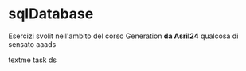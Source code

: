 # sqlDatabase

Esercizi svolit nell'ambito del corso Generation **da Asril24**
qualcosa di sensato aaads

textme task
ds